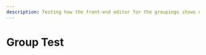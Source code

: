 ```yaml
---
description: Testing how the front-end editor for the groupings shows up on GitHub
---
```


# Group Test

